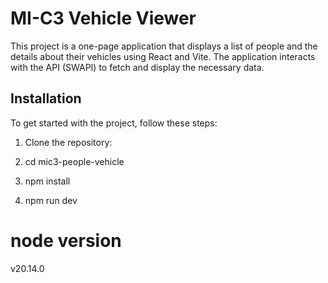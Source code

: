 # MI-C3 Vehicle Viewer

This project is a one-page application that displays a list of people and the details about their vehicles using React and Vite. The application interacts with the API (SWAPI) to fetch and display the necessary data.

## Installation

To get started with the project, follow these steps:

1. Clone the repository:

2. cd mic3-people-vehicle

3. npm install

4. npm run dev

# node version

v20.14.0
